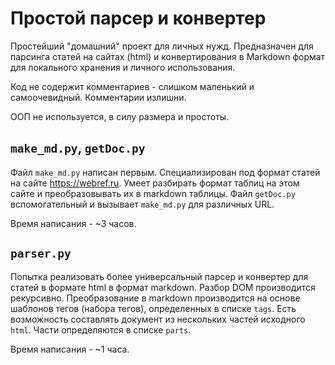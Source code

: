 # Простой парсер и конвертер

Простейший "домашний" проект для личных нужд. Предназначен для парсинга статей на сайтах (html) и конвертирования в Markdown формат для локального хранения и личного использования. 

Код не содержит комментариев - слишком маленький и самоочевидный. Комментарии излишни.

ООП не используется, в силу размера и простоты.

## `make_md.py`, `getDoc.py`

Файл `make_md.py` написан первым. Специализирован под формат статей на сайте https://webref.ru. Умеет разбирать формат таблиц на этом сайте и преобразовывать их в markdown таблицы. Файл `getDoc.py `вспомогательный и вызывает `make_md.py` для различных URL.

Время написания - ~3 часов.

## `parser.py`

Попытка реализовать более универсальный парсер и конвертер для статей в формате html в формат markdown. Разбор DOM производится рекурсивно. Преобразование в markdown производится на основе шаблонов тегов (набора тегов), определенных в списке `tags`. Есть возможность составлять документ из нескольких частей исходного `html`. Части определяются в списке `parts`.

Время написания - ~1 часа.
